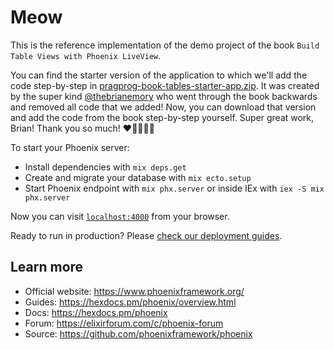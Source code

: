 # Meow

This is the reference implementation of the demo project of the book `Build Table Views with Phoenix LiveView`.

You can find the starter version of the application to which we'll add the code step-by-step in [pragprog-book-tables-starter-app.zip](https://github.com/PJUllrich/pragprog-book-tables/blob/main/pragprog-book-tables-starter-app.zip). It was created by the super kind [@thebrianemory](https://github.com/thebrianemory) who went through the book backwards and removed all code that we added! Now, you can download that version and add the code from the book step-by-step yourself. Super great work, Brian! Thank you so much! ❤️💛💙💚🧡

To start your Phoenix server:

  * Install dependencies with `mix deps.get`
  * Create and migrate your database with `mix ecto.setup`
  * Start Phoenix endpoint with `mix phx.server` or inside IEx with `iex -S mix phx.server`

Now you can visit [`localhost:4000`](http://localhost:4000) from your browser.

Ready to run in production? Please [check our deployment guides](https://hexdocs.pm/phoenix/deployment.html).

## Learn more

  * Official website: https://www.phoenixframework.org/
  * Guides: https://hexdocs.pm/phoenix/overview.html
  * Docs: https://hexdocs.pm/phoenix
  * Forum: https://elixirforum.com/c/phoenix-forum
  * Source: https://github.com/phoenixframework/phoenix

